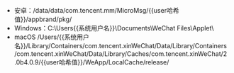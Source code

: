 - 安卓：/data/data/com.tencent.mm/MicroMsg/{{user哈希值}}/appbrand/pkg/
- Windows：C:\Users\{{系统用户名}}\Documents\WeChat Files\Applet\
- macOS /Users/{{系统用户名}}/Library/Containers/com.tencent.xinWeChat/Data/Library/Containers/com.tencent.xinWeChat/Data/Library/Caches/com.tencent.xinWeChat/2.0b4.0.9/{{user哈希值}}/WeApp/LocalCache/release/
